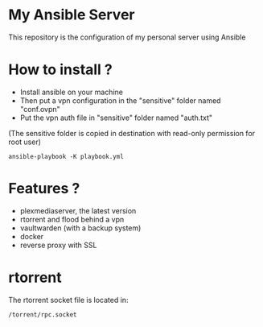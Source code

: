 # My Ansible Server

This repository is the configuration of my personal server using Ansible

# How to install ?

 - Install ansible on your machine
 - Then put a vpn configuration in the "sensitive" folder named "conf.ovpn"
 - Put the vpn auth file in "sensitive" folder named "auth.txt"

(The sensitive folder is copied in destination with read-only permission for root user)

```
ansible-playbook -K playbook.yml
```

# Features ? 

 - plexmediaserver, the latest version
 - rtorrent and flood behind a vpn
 - vaultwarden (with a backup system)
 - docker
 - reverse proxy with SSL

# rtorrent

The rtorrent socket file is located in:
```
/torrent/rpc.socket
```